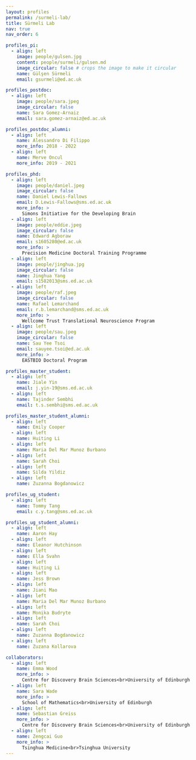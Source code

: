 ```yaml
---
layout: profiles
permalink: /surmeli-lab/
title: Sürmeli Lab
nav: true
nav_order: 6

profiles_pi:
  - align: left
    image: people/gulsen.jpg
    content: people/surmeli/gulsen.md
    image_circular: false # crops the image to make it circular
    name: Gülşen Sürmeli
    email: gsurmeli@ed.ac.uk

profiles_postdoc:
  - align: left
    image: people/sara.jpeg
    image_circular: false
    name: Sara Gomez-Arnaiz
    email: sara.gomez-arnaiz@ed.ac.uk

profiles_postdoc_alumni:
  - align: left
    name: Alessandro Di Filippo
    more_info: 2018 - 2022
  - align: left
    name: Merve Oncul
    more_info: 2019 - 2021

profiles_phd:
  - align: left
    image: people/daniel.jpeg
    image_circular: false
    name: Daniel Lewis-Fallows
    email: D.Lewis-Fallows@sms.ed.ac.uk
    more_info: >
      Simons Initiative for the Developing Brain
  - align: left
    image: people/eddie.jpeg
    image_circular: false
    name: Edward Agboraw
    email: s1605280@ed.ac.uk
    more_info: >
      Precision Medicine Doctoral Training Programme
  - align: left
    image: people/jinghua.jpg
    image_circular: false
    name: Jinghua Yang
    email: s1582013@sms.ed.ac.uk
  - align: left
    image: people/raf.jpeg
    image_circular: false
    name: Rafael Lemarchand
    email: r.b.lemarchand@sms.ed.ac.uk
    more_info: >
      Wellcome Trust Translational Neuroscience Program
  - align: left
    image: people/sau.jpeg
    image_circular: false
    name: Sau Yee Tsoi
    email: sauyee.tsoi@ed.ac.uk
    more_info: >
      EASTBIO Doctoral Program

profiles_master_student:
  - align: left
    name: Jiale Yin
    email: j.yin-19@sms.ed.ac.uk
  - align: left
    name: Tajinder Sembhi
    email: t.s.sembhi@sms.ed.ac.uk

profiles_master_student_alumni:
  - align: left
    name: Emily Cooper
  - align: left
    name: Huiting Li
  - align: left
    name: Maria Del Mar Munoz Burbano
  - align: left
    name: Sarah Choi
  - align: left
    name: Silda Yildiz
  - align: left
    name: Zuzanna Bogdanowicz

profiles_ug_student:
  - align: left
    name: Tommy Tang
    email: c.y.tang@sms.ed.ac.uk

profiles_ug_student_alumni:
  - align: left
    name: Aaron Hay
  - align: left
    name: Eleanor Hutchinson
  - align: left
    name: Ella Svahn
  - align: left
    name: Huiting Li
  - align: left
    name: Jess Brown
  - align: left
    name: Jiani Mao
  - align: left
    name: Maria Del Mar Munoz Burbano
  - align: left
    name: Monika Budryte
  - align: left
    name: Sarah Choi
  - align: left
    name: Zuzanna Bogdanowicz
  - align: left
    name: Zuzana Kollarova

collaborators:
  - align: left
    name: Emma Wood
    more_info: >
      Centre for Discovery Brain Sciences<br>University of Edinburgh
  - align: left
    name: Sara Wade
    more_info: >
      School of Mathematics<br>University of Edinburgh
  - align: left
    name: Sebastian Greiss
    more_info: >
      Centre for Discovery Brain Sciences<br>University of Edinburgh
  - align: left
    name: Zengcai Guo
    more_info: >
      Tsinghua Medicine<br>Tsinghua University
---
```

